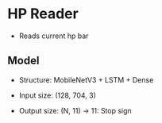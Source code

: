 # HP Reader

- Reads current hp bar

## Model

- Structure: MobileNetV3 + LSTM + Dense

- Input size: (128, 704, 3)

- Output size: (N, 11) -> 11: Stop sign